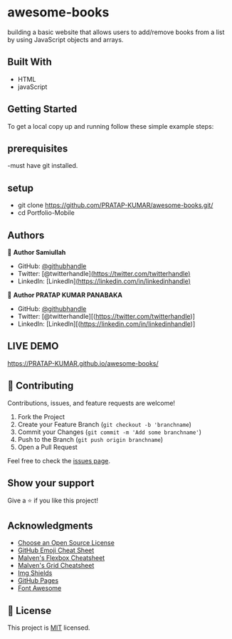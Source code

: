 # awesome-books
building a basic website that allows users to add/remove books from a list by using JavaScript objects and arrays.

## Built With

- HTML
- javaScript

## Getting Started
To get a local copy up and running follow these simple example steps:
## prerequisites
-must have git installed.

## setup
- git clone https://github.com/PRATAP-KUMAR/awesome-books.git/
- cd Portfolio-Mobile


## Authors

👤 **Author Samiullah**

- GitHub: [@githubhandle]([https://github.com/githubhandle](https://github.com/samiullah997))
- Twitter: [@twitterhandle][(https://twitter.com/twitterhandle)](https://twitter.com/samiullahk997)
- LinkedIn: [LinkedIn][(https://linkedin.com/in/linkedinhandle)](https://www.linkedin.com/in/samiullah-khan-2702b7171/)

👤 **Author PRATAP KUMAR PANABAKA**

- GitHub: [@githubhandle]([https://github.com/githubhandle](https://github.com/PRATAP-KUMAR))
- Twitter: [@twitterhandle][(https://twitter.com/twitterhandle)]
- LinkedIn: [LinkedIn][(https://linkedin.com/in/linkedinhandle)]


## LIVE DEMO
https://PRATAP-KUMAR.github.io/awesome-books/

## 🤝 Contributing

Contributions, issues, and feature requests are welcome!

1. Fork the Project
2. Create your Feature Branch (`git checkout -b 'branchname`)
3. Commit your Changes (`git commit -m 'Add some branchname'`)
4. Push to the Branch (`git push origin branchname`)
5. Open a Pull Request

Feel free to check the [issues page](../../issues/).

## Show your support

Give a ⭐️ if you like this project!


## Acknowledgments

* [Choose an Open Source License](https://choosealicense.com)
* [GitHub Emoji Cheat Sheet](https://www.webpagefx.com/tools/emoji-cheat-sheet)
* [Malven's Flexbox Cheatsheet](https://flexbox.malven.co/)
* [Malven's Grid Cheatsheet](https://grid.malven.co/)
* [Img Shields](https://shields.io)
* [GitHub Pages](https://pages.github.com)
* [Font Awesome](https://fontawesome.com)

## 📝 License

This project is [MIT](./MIT.md) licensed.
